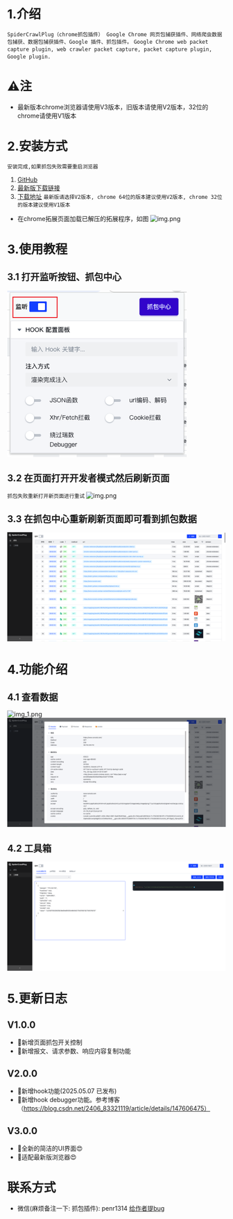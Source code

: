 # 1.介绍

`
SpiderCrawlPlug（chrome抓包插件） Google Chrome 网页包捕获插件、网络爬虫数据包捕获、数据包捕获插件、Google 插件、抓包插件。
`
`Google Chrome web packet capture plugin, web crawler packet capture, packet capture plugin, Google plugin.`

# ⚠️注

- 最新版本chrome浏览器请使用V3版本，旧版本请使用V2版本，32位的chrome请使用V1版本

# 2.安装方式

`安装完成,如果抓包失败需要重启浏览器`

1. [GitHub](https://github.com/peng0928/SpiderCrawlPlug)
2. [最新版下载链接](https://github.com/peng0928/SpiderCrawlPlug/releases/download/v3.0.0/V3.zip)
3. [下载地址](https://github.com/peng0928/SpiderCrawlPlug/releases)
   `最新版请选择V2版本, chrome 64位的版本建议使用V2版本, chrome 32位的版本建议使用V1版本`

- 在chrome拓展页面加载已解压的拓展程序，如图
  ![img.png](img/img.png)

# 3.使用教程

## 3.1 打开监听按钮、抓包中心

![img.png](img/2.png)

## 3.2 在页面打开开发者模式然后刷新页面

`抓包失败重新打开新页面进行重试`
![img.png](img/img4.png)

## 3.3 在抓包中心重新刷新页面即可看到抓包数据

![img.png](img/1.png)

# 4.功能介绍

## 4.1 查看数据

![img_1.png](img/img_1.png)
![2.png](img/3.png)

## 4.2 工具箱

![img_3.png](img/4.png)

# 5.更新日志

## V1.0.0

- 🚀新增页面抓包开关控制
- 🚀新增报文、请求参数、响应内容复制功能

## V2.0.0

- 🚀新增hook功能(2025.05.07 已发布)
- 🚀新增hook debugger功能。参考博客（https://blog.csdn.net/2406_83321119/article/details/147606475）

## V3.0.0

- 🚀全新的简洁的UI界面😍
- 🚀适配最新版浏览器😍


# 联系方式

- 微信(麻烦备注一下: 抓包插件): penr1314
  [给作者提bug](https://github.com/peng0928/SpiderCrawlPlug/issues)
